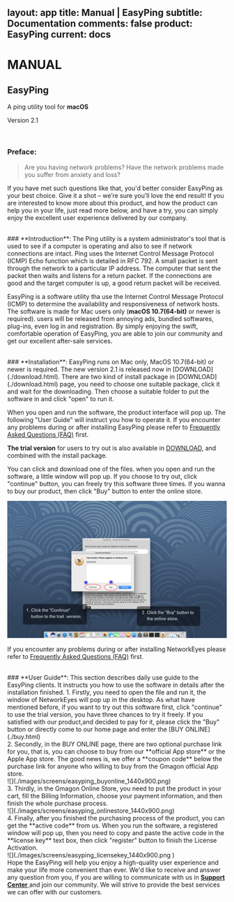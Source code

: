 layout: app
title: Manual | EasyPing
subtitle: Documentation
comments: false
product: EasyPing
current: docs
---

# MANUAL
## EasyPing
A ping utility tool for **macOS**

Version 2.1


<br>

 ### **Preface**:

>Are you having network problems? 
>Have the network problems made you suffer from anxiety and loss?
 
If you have met such questions like that, you'd better consider EasyPing as your best choice. Give it a shot – we’re sure you’ll love the end result! If you are interested to know more about this product, and how the product can help you in your life, just read more below, and have a try, you can simply enjoy the excellent user experience delivered by our company.

<br>
### **Introduction**: 
The Ping utility is a system administrator's tool that is used to see if a computer is operating and also to see if network connections are intact. Ping uses the Internet Control Message Protocol (ICMP) Echo function which is detailed in RFC 792. A small packet is sent through the network to a particular IP address.  The computer that sent the packet then waits and listens for a return packet. If the connections are good and the target computer is up, a good return packet will be received. 


EasyPing is a software utility tha use the Internet Control Message Protocol (ICMP) to determine the availability and responsiveness of network hosts. The software is made for Mac users only (**macOS 10.7(64-bit)** or newer is required). users will be released from annoying ads, bundled softwares, plug-ins, even log in and registration. By simply enjoying the swift, comfortable operation of EasyPing, you are able to join our community and get our excellent after-sale services.  

<br>
### **Installation**:
EasyPing runs on Mac only, MacOS 10.7(64-bit) or newer is required. The new version 2.1 is released now in [DOWNLOAD](./download.html). There are two kind of install package in [DOWNLOAD](./download.html) page, you need to choose one suitable package, click it and wait for the downloading. Then choose a suitable folder to put the software in and click "open" to run it.   

When you open and run the software, the product interface will pop up. The following "User Guide" will instruct you how to operate it. 
If you encounter any problems during or after installing EasyPing please refer to [Frequently Asked Questions (FAQ)](./faq.html) first.

**The trial version** for users to try out is also available in [DOWNLOAD](./download.html), and combined with the install package.


 You can click and download one of the files. when you open and run the software, a little window will pop up. If you choose to try out, click "continue" button, you can freely try this software three times. If you wanna to buy our product, then click "Buy" button to enter the online store. 

![](./images/screens/easyping_trailversion_1440x900.png) 

If you encounter any problems during or after installing NetworkEyes please refer to [Frequently Asked Questions (FAQ)](./faq.html) first.

<br>
### **User Guide**:
This section describes daily use guide to the EasyPing clients. It instructs you how to use the software in details after the installation finished.
1. Firstly, you need to open the file and run it, the window of NetworkEyes will pop up in the desktop. As what have mentioned before, if you want to try out this software first, click "continue" to use the trial version, you have three chances to try it freely. If you satisfied with our product,and decided to pay for it, please click the "Buy" button or directly come to our home page and enter the [BUY ONLINE](./buy.html)
<br>
2. Secondly, in the BUY ONLINE page, there are two optional purchase link for you, that is, you can choose to buy from our **official App store** or the Apple App store. The good news is, we offer a **coupon code** below the purchase link for anyone who willing to buy from the Gmagon official App store. 
<br>
![](./images/screens/easyping_buyonline_1440x900.png) 
<br>
3. Thirdly, in the Gmagon Online Store, you need to put the product in your cart, fill the Billing Information, choose your payment information, and then finish the whole purchase process.
<br>
![](./images/screens/easyping_onlinestore_1440x900.png) 
<br>
4. Finally, after you finished the purchasing process of the product, you can get the **active code** from us. When you run the software, a registered window will pop up, then you need to copy and paste the active code in the **license key** text box, then click "register" button to finish the License Activation.
<br>
![](./images/screens/easyping_licensekey_1440x900.png )  
<br>
Hope the EasyPing will help you enjoy a high-quality user experience and make your life more convenient than ever. We'd like to receive and answer any question from you, if you are willing to communicate with us in <a href="https://gitter.im/Gmagon/support" target="_blank"> <strong>Support Center</strong> </a> and join our community. We will strive to provide the best services we can offer with our customers. 
